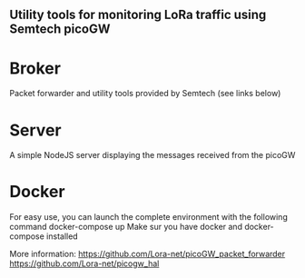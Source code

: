 ## Utility tools for monitoring LoRa traffic using Semtech picoGW

# Broker

Packet forwarder and utility tools provided by Semtech (see links below)

# Server

A simple NodeJS server displaying the messages received from the picoGW


# Docker
For easy use, you can launch the complete environment with the following command
docker-compose up
Make sur you have docker and docker-compose installed


More information:
https://github.com/Lora-net/picoGW_packet_forwarder
https://github.com/Lora-net/picogw_hal

